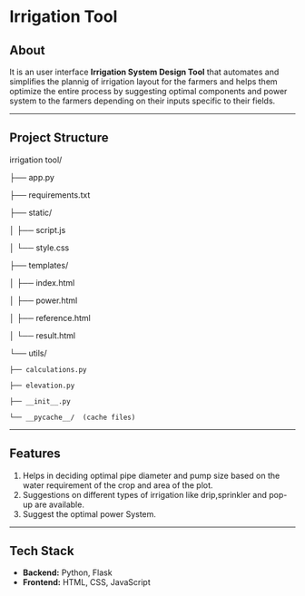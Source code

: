 # Irrigation Tool

## About

It is an user interface **Irrigation System Design Tool** that automates and simplifies the plannig of irrigation layout for the farmers and helps them optimize the entire process by suggesting optimal components and power system to the farmers depending on their inputs specific to their fields.

---

##  Project Structure

irrigation tool/

├── app.py

├── requirements.txt

├── static/

│   ├── script.js

│   └── style.css

├── templates/

│   ├── index.html

│   ├── power.html

│   ├── reference.html

│   └── result.html

└── utils/

    ├── calculations.py
    
    ├── elevation.py
    
    ├── __init__.py
    
    └── __pycache__/  (cache files)

---

## Features
1. Helps in deciding optimal pipe diameter and pump size based on the water requirement of the crop and area of the plot.
2. Suggestions on different types of irrigation like drip,sprinkler and pop-up are available.
3. Suggest the optimal power System.
   
---

## Tech Stack
- **Backend:** Python, Flask
- **Frontend:** HTML, CSS, JavaScript


